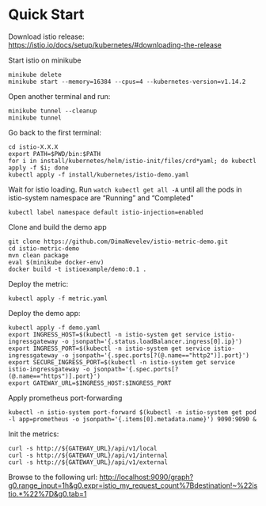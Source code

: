 # Quick Start

Download istio release:  https://istio.io/docs/setup/kubernetes/#downloading-the-release 

Start istio on minikube
```
minikube delete
minikube start --memory=16384 --cpus=4 --kubernetes-version=v1.14.2
```

Open another terminal and run:
```
minikube tunnel --cleanup
minikube tunnel 
```

Go back to the first terminal:
```
cd istio-X.X.X
export PATH=$PWD/bin:$PATH
for i in install/kubernetes/helm/istio-init/files/crd*yaml; do kubectl apply -f $i; done
kubectl apply -f install/kubernetes/istio-demo.yaml
```

Wait for istio loading. 
Run `watch kubectl get all -A` until all the pods in istio-system namespace are “Running” and “Completed"

```
kubectl label namespace default istio-injection=enabled
```

Clone and build the demo app
```
git clone https://github.com/DimaNevelev/istio-metric-demo.git
cd istio-metric-demo
mvn clean package
eval $(minikube docker-env)
docker build -t istioexample/demo:0.1 .
```

Deploy the metric:
```
kubectl apply -f metric.yaml
```

Deploy the demo app:
```
kubectl apply -f demo.yaml
export INGRESS_HOST=$(kubectl -n istio-system get service istio-ingressgateway -o jsonpath='{.status.loadBalancer.ingress[0].ip}')
export INGRESS_PORT=$(kubectl -n istio-system get service istio-ingressgateway -o jsonpath='{.spec.ports[?(@.name=="http2")].port}')
export SECURE_INGRESS_PORT=$(kubectl -n istio-system get service istio-ingressgateway -o jsonpath='{.spec.ports[?(@.name=="https")].port}')
export GATEWAY_URL=$INGRESS_HOST:$INGRESS_PORT
```

Apply prometheus  port-forwarding
```
kubectl -n istio-system port-forward $(kubectl -n istio-system get pod -l app=prometheus -o jsonpath='{.items[0].metadata.name}') 9090:9090 &
```

Init the metrics:
```
curl -s http://${GATEWAY_URL}/api/v1/local
curl -s http://${GATEWAY_URL}/api/v1/internal
curl -s http://${GATEWAY_URL}/api/v1/external
```

Browse to the following url: <http://localhost:9090/graph?g0.range_input=1h&g0.expr=istio_my_request_count%7Bdestination!~%22istio.*%22%7D&g0.tab=1>